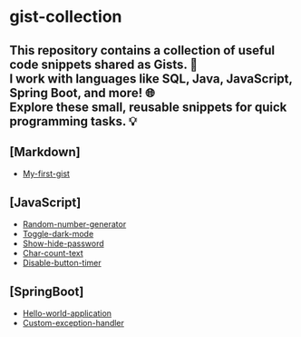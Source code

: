 # gist-collection
This repository contains a collection of useful code snippets shared as Gists. 🚀  
I work with languages like **SQL**, **Java**, **JavaScript**, **Spring Boot**, and more! 🌐  
Explore these small, reusable snippets for quick programming tasks. 💡
---

## [Markdown]
- [My-first-gist](https://gist.github.com/Vasu10134/178fcd6dfb217d27a8225cfd833fdb84)

## [JavaScript]
- [Random-number-generator](https://gist.github.com/Vasu10134/9e1aa09cd27525ef339c47080261fc32)  
- [Toggle-dark-mode](https://gist.github.com/Vasu10134/8d6e65277a413b9af59f14732fbc426b)  
- [Show-hide-password](https://gist.github.com/Vasu10134/024b67b3dad513a479c765931504721f)  
- [Char-count-text](https://gist.github.com/Vasu10134/268a782a5c770d1e5394ce4c7208e679)  
- [Disable-button-timer](https://gist.github.com/Vasu10134/9f4f0de93d64f93a2e1ba1c520df702d)


## [SpringBoot]
- [Hello-world-application](https://gist.github.com/Vasu10134/6cbfe9a6afd58ace2f1affb781550bce)  
- [Custom-exception-handler](https://gist.github.com/Vasu10134/494859d4899e8a22bbcd7edd94abf2cc)
